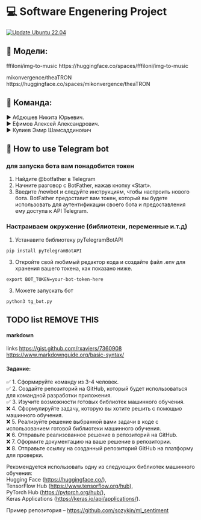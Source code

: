 # :computer: Software Engenering Project

[![Update Ubuntu 22.04](https://github.com/AAEfimov/URFU_PI/actions/workflows/python-app.yml/badge.svg)](https://github.com/AAEfimov/URFU_PI/actions/workflows/python-app.yml)

## :gem: Модели:

<p>fffiloni/img-to-music https://huggingface.co/spaces/fffiloni/img-to-music</p>
<p>mikonvergence/theaTRON https://huggingface.co/spaces/mikonvergence/theaTRON</p>

## :gem: Команда:  

:arrow_forward: Абдюшев Никита Юрьевич.  
:arrow_forward: Ефимов Алексей Александрович.   
:arrow_forward: Кулиев Эмир Шамсаддинович  

## :gem: How to use Telegram bot

### для запуска бота вам понадобится токен

1. Найдите @botfather в Telegram
2. Начните разговор с BotFather, нажав кнопку «Start».
3. Введите /newbot и следуйте инструкциям, чтобы настроить нового бота. BotFather
предоставит вам токен, который вы будете использовать для аутентификации своего бота и предоставления ему доступа к API Telegram.

### Настраиваем окружение (библиотеки, переменные и.т.д)

1. Устанавите библиотеку pyTelegramBotAPI
```
pip install pyTelegramBotAPI
```
3. Откройте свой любимый редактор кода и создайте файл .env для хранения вашего токена, как показано ниже.
```
export BOT_TOKEN=your-bot-token-here
```
3. Можете запускать бот
```
python3 tg_bot.py
```

## TODO list REMOVE THIS

#### markdown
links https://gist.github.com/rxaviers/7360908  
https://www.markdownguide.org/basic-syntax/  
  
#### Задание:  
:white_check_mark:   1. Сформируйте команду из 3-4 человек.  
:white_check_mark:   2. Создайте репозиторий на GitHub, который будет использоваться для командной разработки приложения.  
:white_check_mark:   3. Изучите возможности готовых библиотек машинного обучения.  
:x:   4. Сформулируйте задачу, которую вы хотите решить с помощью машинного обучения.  
:x:   5. Реализуйте решение выбранной вами задачи в коде с использованием готовой библиотеки машинного обучения.  
:x:   6. Отправьте реализованное решение в репозиторий на GitHub.  
:x:   7. Оформите документацию на ваше решение в репозитории.  
:x:   8. Отправьте ссылку на созданный репозиторий GitHub на платформу для проверки.  

Рекомендуется использовать одну из следующих библиотек машинного обучения:  
Hugging Face (https://huggingface.co/),  
TensorFlow Hub (https://www.tensorflow.org/hub),  
PyTorch Hub (https://pytorch.org/hub/),  
Keras Applications (https://keras.io/api/applications/).  
  
Пример репозитория – https://github.com/sozykin/ml_sentiment  


